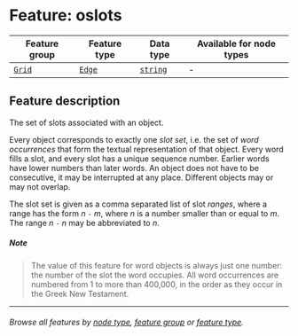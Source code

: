# Feature: oslots <a name="start"></a>

Feature group | Feature type |  Data type | Available for node types
---  | --- | --- | ---
[`Grid`](featuresbygroup.md#grid-features) | [`Edge`](featuresbyfeaturetype.md#edge-features) | [`string`](featuresbydatatype.md#string-datatype)  | -


## Feature description 

The set of slots associated with an object.

Every object corresponds to exactly one *slot set*,
i.e. the set of *word occurrences* that form the textual representation of that object.
Every word fills a slot, and every slot has a unique sequence number.
Earlier words have lower numbers than later words.
An object does not have to be consecutive, it may be interrupted at any place.
Different objects may or may not overlap.

The slot set is given as a comma separated list of slot *ranges*, where a range has the form *n* `-` *m*,
where *n* is a number smaller than or equal to *m*. The range *n* `-` *n* may be abbreviated to *n*.

##### Note
> The value of this feature for word objects is always just one number: the number of the slot the word occupies.
All word occurrences are numbered from 1 to more than 400,000, in the order as they occur in the Greek New Testament.


---
###### *Browse all features by [node type](featuresbynodetype.md#readme), [feature group](featuresbygroup.md#readme) or [feature type](featuresbyfeaturetype.md#readme).*
